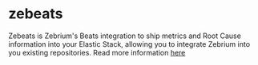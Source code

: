 # zebeats #

Zebeats is Zebrium's Beats integration to ship metrics and Root Cause information into your Elastic Stack, allowing you 
to integrate Zebrium into you existing repositories. Read more information [here](https://docs.zebrium.com/docs/monitoring/elk/)